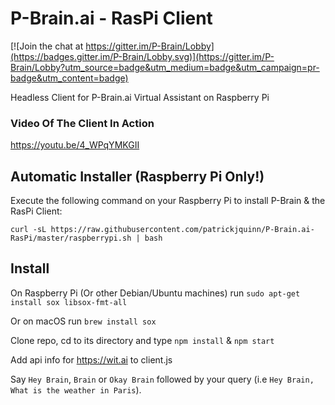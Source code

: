 # P-Brain.ai - RasPi Client

[![Join the chat at https://gitter.im/P-Brain/Lobby](https://badges.gitter.im/P-Brain/Lobby.svg)](https://gitter.im/P-Brain/Lobby?utm_source=badge&utm_medium=badge&utm_campaign=pr-badge&utm_content=badge)

Headless Client for P-Brain.ai Virtual Assistant on Raspberry Pi

### Video Of The Client In Action

https://youtu.be/4_WPqYMKGII

## Automatic Installer (Raspberry Pi Only!)

Execute the following command on your Raspberry Pi to install P-Brain & the RasPi Client:

````
curl -sL https://raw.githubusercontent.com/patrickjquinn/P-Brain.ai-RasPi/master/raspberrypi.sh | bash
````

## Install

On Raspberry Pi (Or other Debian/Ubuntu machines) run `sudo apt-get install sox libsox-fmt-all`

Or on macOS run `brew install sox`

Clone repo, cd to its directory and type `npm install` & `npm start`

Add api info for https://wit.ai to client.js

Say `Hey Brain`, `Brain` or `Okay Brain` followed by your query (i.e `Hey Brain, What is the weather in Paris`).

